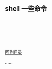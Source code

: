 ## shell 一些命令





<br />
<br />
<br />
<br />
<br />

[comment]: <> ([上一篇：布尔型]&#40;bool.md&#41;    )
[回到目录](../Readme.md)     

[comment]: <> ([下一篇：元组]&#40;tuble.md&#41;    )
......    


